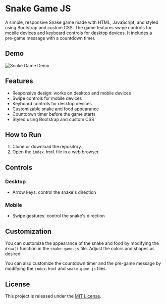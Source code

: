 # Snake Game JS

A simple, responsive Snake game made with HTML, JavaScript, and styled using Bootstrap and custom CSS. The game features swipe controls for mobile devices and keyboard controls for desktop devices. It includes a pre-game message with a countdown timer.

## Demo

![Snake Game Demo](demo.gif)

## Features

- Responsive design: works on desktop and mobile devices
- Swipe controls for mobile devices
- Keyboard controls for desktop devices
- Customizable snake and food appearance
- Countdown timer before the game starts
- Styled using Bootstrap and custom CSS

## How to Run

1. Clone or download the repository.
2. Open the `index.html` file in a web browser.

## Controls

### Desktop

- Arrow keys: control the snake's direction

### Mobile

- Swipe gestures: control the snake's direction

## Customization

You can customize the appearance of the snake and food by modifying the `draw()` function in the `snake-game.js` file. Adjust the colors and shapes as desired.

You can also customize the countdown timer and the pre-game message by modifying the `index.html` and `snake-game.js` files.

## License

This project is released under the [MIT License](LICENSE).

